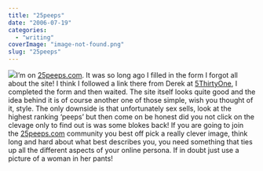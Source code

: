 ```yaml
---
title: "25peeps"
date: "2006-07-19"
categories: 
  - "writing"
coverImage: "image-not-found.png"
slug: "25peeps"
---
```


[![](images/193203315_6fa3c782d0_m.jpg)](http://flickr.com/photos/70011121@N00/193203315 "25peeps")I’m on [25peeps.com](http://www.25peeps.com/r/1192). It was so long ago I filled in the form I forgot all about the site! I think I followed a link there from Derek at [5ThirtyOne](http://www.5thirtyone.com), I completed the form and then waited. The site itself looks quite good and the idea behind it is of course another one of those simple, wish you thought of it, style. The only downside is that unfortunately sex sells, look at the highest ranking ‘peeps’ but then come on be honest did you not click on the clevage only to find out is was some blokes back! If you are going to join the [25peeps.com](http://www.25peeps.com/r/1192) community you best off pick a really clever image, think long and hard about what best describes you, you need something that ties up all the different aspects of your online persona. If in doubt just use a picture of a woman in her pants!
